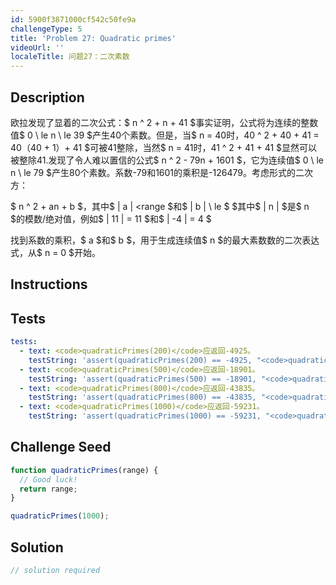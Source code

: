 ```yaml
---
id: 5900f3871000cf542c50fe9a
challengeType: 5
title: 'Problem 27: Quadratic primes'
videoUrl: ''
localeTitle: 问题27：二次素数
---
```


## Description
<section id="description">欧拉发现了显着的二次公式：$ n ^ 2 + n + 41 $事实证明，公式将为连续的整数值$ 0 \ le n \ le 39 $产生40个素数。但是，当$ n = 40时，40 ^ 2 + 40 + 41 = 40（40 + 1）+ 41 $可被41整除，当然$ n = 41时，41 ^ 2 + 41 + 41 $显然可以被整除41.发现了令人难以置信的公式$ n ^ 2  -  79n + 1601 $，它为连续值$ 0 \ le n \ le 79 $产生80个素数。系数-79和1601的乘积是-126479。考虑形式的二次方： <p> $ n ^ 2 + an + b $，其中$ | a | &lt;range $和$ | b | \ le $ $其中$ | n | $是$ n $的模数/绝对值，例如$ | 11 | = 11 $和$ | -4 | = 4 $ </p><p>找到系数的乘积，$ a $和$ b $，用于生成连续值$ n $的最大素数数的二次表达式，从$ n = 0 $开始。 </p></section>

## Instructions
<section id="instructions">
</section>

## Tests
<section id='tests'>

```yml
tests:
  - text: <code>quadraticPrimes(200)</code>应返回-4925。
    testString: 'assert(quadraticPrimes(200) == -4925, "<code>quadraticPrimes(200)</code> should return -4925.");'
  - text: <code>quadraticPrimes(500)</code>应返回-18901。
    testString: 'assert(quadraticPrimes(500) == -18901, "<code>quadraticPrimes(500)</code> should return -18901.");'
  - text: <code>quadraticPrimes(800)</code>应返回-43835。
    testString: 'assert(quadraticPrimes(800) == -43835, "<code>quadraticPrimes(800)</code> should return -43835.");'
  - text: <code>quadraticPrimes(1000)</code>应返回-59231。
    testString: 'assert(quadraticPrimes(1000) == -59231, "<code>quadraticPrimes(1000)</code> should return -59231.");'

```

</section>

## Challenge Seed
<section id='challengeSeed'>

<div id='js-seed'>

```js
function quadraticPrimes(range) {
  // Good luck!
  return range;
}

quadraticPrimes(1000);

```

</div>



</section>

## Solution
<section id='solution'>

```js
// solution required
```
</section>
